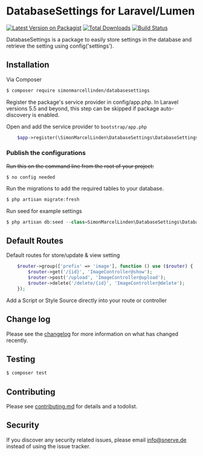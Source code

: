 # DatabaseSettings for Laravel/Lumen

[![Latest Version on Packagist][ico-version]][link-packagist]
[![Total Downloads][ico-downloads]][link-downloads]
[![Build Status][ico-travis]][link-travis]

DatabaseSettings is a package to easily store settings in the database and retrieve the setting using config('settings').

## Installation

Via Composer

``` bash
$ composer require simonmarcellinden/databasesettings
```

Register the package's service provider in config/app.php. In Laravel versions 5.5 and beyond, this step can be skipped if package auto-discovery is enabled.

Open and add the service provider to `bootstrap/app.php`
```php
	$app->register(\SimonMarcelLinden\DatabaseSettings\DatabaseSettingsProvider::class);
```

### Publish the configurations
~~Run this on the command line from the root of your project:~~
```
$ no config needed
```

Run the migrations to add the required tables to your database.
```php 
$ php artisan migrate:fresh
```
Run seed for example settings
```php 
$ php artisan db:seed --class=SimonMarcelLinden\DatabaseSettings\Database\Seeders\SettingSeeder
```

## Default Routes 

Default routes for store/update & view setting

```php
	$router->group(['prefix' => 'image'], function () use ($router) {
		$router->get('/{id}', 'ImageController@show');
		$router->post('/upload', 'ImageController@upload');
		$router->delete('/delete/{id}', 'ImageController@delete');
	});
```

Add a Script or Style Source directly into your route or controller

## Change log

Please see the [changelog](changelog.md) for more information on what has changed recently.

## Testing

``` bash
$ composer test
```

## Contributing

Please see [contributing.md](contributing.md) for details and a todolist.

## Security

If you discover any security related issues, please email info@snerve.de instead of using the issue tracker.


[ico-version]: https://img.shields.io/packagist/v/simonmarcellinden/databasesettings.svg?style=flat-square
[ico-downloads]: https://img.shields.io/packagist/dt/simonmarcellinden/databasesettings.svg?style=flat-square
[ico-travis]: https://img.shields.io/travis/simonmarcellinden/databasesettings/master.svg?style=flat-square

[link-packagist]: https://packagist.org/packages/simonmarcellinden/databasesettings
[link-downloads]: https://packagist.org/packages/simonmarcellinden/databasesettings
[link-travis]: https://travis-ci.org/simonmarcellinden/databasesettings
[link-author]: https://github.com/simonmarcellinden
[link-contributors]: ../../contributors
